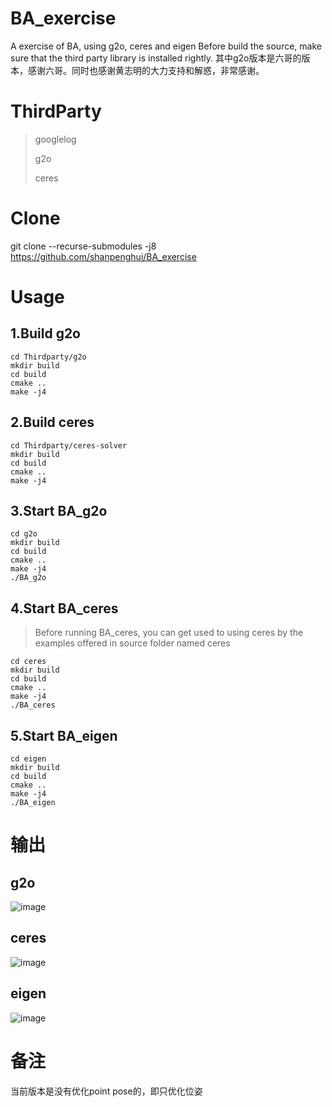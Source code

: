 # BA_exercise
A exercise of BA, using g2o, ceres and eigen
Before build the source, make sure that the third party library is installed rightly.
其中g2o版本是六哥的版本，感谢六哥。同时也感谢黄志明的大力支持和解惑，非常感谢。

# ThirdParty
>googlelog
>
>g2o
>
>ceres

# Clone
git clone --recurse-submodules -j8 https://github.com/shanpenghui/BA_exercise

# Usage

## 1.Build g2o
```
cd Thirdparty/g2o
mkdir build
cd build
cmake ..
make -j4
```

## 2.Build ceres
```
cd Thirdparty/ceres-solver
mkdir build
cd build
cmake ..
make -j4
```

## 3.Start BA_g2o
```
cd g2o
mkdir build
cd build
cmake ..
make -j4
./BA_g2o
```

## 4.Start BA_ceres
>Before running BA_ceres, you can get used to using ceres by the examples offered in source folder named ceres
```
cd ceres
mkdir build
cd build
cmake ..
make -j4
./BA_ceres
```

## 5.Start BA_eigen
```
cd eigen
mkdir build
cd build
cmake ..
make -j4
./BA_eigen
```

# 输出
## g2o
![image](https://github.com/shanpenghui/BA_exercise/blob/main/imgs/g2o.png)
## ceres
![image](https://github.com/shanpenghui/BA_exercise/blob/main/imgs/ceres.png)
## eigen
![image](https://github.com/shanpenghui/BA_exercise/blob/main/imgs/eigen.png)

# 备注

当前版本是没有优化point pose的，即只优化位姿


